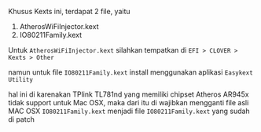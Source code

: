 Khusus Kexts ini, terdapat 2 file, yaitu 
1. AtherosWiFiInjector.kext
2. IO80211Family.kext

Untuk `AtherosWiFiInjector.kext` silahkan tempatkan di `EFI > CLOVER > Kexts > Other`

namun untuk file `IO80211Family.kext` install menggunakan aplikasi `Easykext Utility`

hal ini di karenakan TPlink TL781nd yang memiliki chipset Atheros AR945x tidak support untuk Mac OSX, maka dari itu di wajibkan mengganti file asli MAC OSX `IO80211Family.kext` menjadi file `IO80211Family.kext` yang sudah di patch
